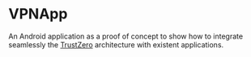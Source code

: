 # VPNApp

An Android application as a proof of concept to show how to integrate seamlessly the [TrustZero](https://github.com/AdiDumi/IpRepMaster) architecture with existent applications.

 
